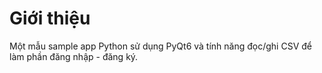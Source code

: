 # Giới thiệu
Một mẫu sample app Python sử dụng PyQt6 và tính năng đọc/ghi CSV để làm phần đăng nhập - đăng ký.
